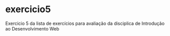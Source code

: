 # exercicio5
Exercicio 5 da lista de exercícios para avaliação da disciplica de Introdução ao Desenvolvimento Web
